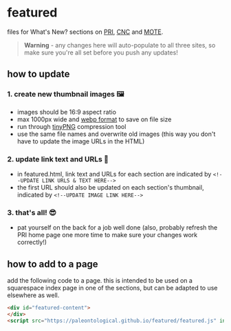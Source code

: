 # featured
files for What's New? sections on [PRI](https://www.priweb.org), [CNC](https://www.cayuganaturecenter.org) and [MOTE](https://www.museumoftheearth.org).

> **Warning** - any changes here will auto-populate to all three sites, so make sure you're all set before you push any updates!

## how to update
### 1. create new thumbnail images 🖼️
  * images should be 16:9 aspect ratio
  * max 1000px wide and [webp format](https://developers.google.com/speed/webp/) to save on file size
  * run through [tinyPNG](https://tinypng.com/) compression tool
  * use the same file names and overwrite old images (this way you don't have to update the image URLs in the HTML)

### 2. update link text and URLs 📝
  * in featured.html, link text and URLs for each section are indicated by `<!--UPDATE LINK URLS & TEXT HERE-->`
  * the first URL should also be updated on each section's thumbnail, indicated by `<!--UPDATE IMAGE LINK HERE-->`

### 3. that's all! 😎
  * pat yourself on the back for a job well done (also, probably refresh the PRI home page one more time to make sure your changes work correctly!)
  
## how to add to a page
add the following code to a page. this is intended to be used on a squarespace index page in one of the sections, but can be adapted to use elsewhere as well.
```html
<div id="featured-content">	
</div>
<script src="https://paleontological.github.io/featured/featured.js" integrity="sha512-aC7jd2p39ug8GKd3DjJ+pYSZAgjvYi4Nw0K90KDaI49HvPZsYzEI/jFgB4wyHudYWXpG75GawpfCbNQ7kCwxLQ==" crossorigin="anonymous"></script>
```
